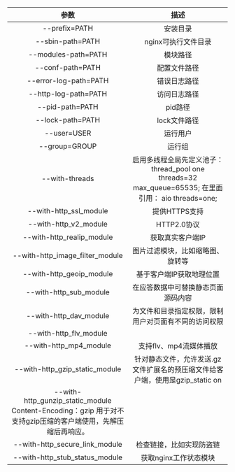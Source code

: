 | 参数 | 描述 |
| :------: | :--------: | 
| --prefix=PATH	| 安装目录
| --sbin-path=PATH | nginx可执行文件目录
| --modules-path=PATH	| 模块路径
| --conf-path=PATH | 配置文件路径
| --error-log-path=PATH	| 错误日志路径
| --http-log-path=PATH | 访问日志路径
| --pid-path=PATH	| pid路径
| --lock-path=PATH | lock文件路径
| --user=USER |  运行用户
| --group=GROUP | 运行组
| --with-threads | 启用多线程全局先定义池子： thread_pool one threads=32 max_queue=65535; 在里面引用： aio threads=one;
| --with-http_ssl_module | 提供HTTPS支持
| --with-http_v2_module	| HTTP2.0协议
| --with-http_realip_module	| 获取真实客户端IP
| --with-http_image_filter_module	| 图片过滤模块，比如缩略图、旋转等
| --with-http_geoip_module | 基于客户端IP获取地理位置
| --with-http_sub_module | 在应答数据中可替换静态页面源码内容
| --with-http_dav_module | 为文件和目录指定权限，限制用户对页面有不同的访问权限
| --with-http_flv_module |           
| --with-http_mp4_module | 支持flv、mp4流媒体播放
| --with-http_gzip_static_module | 针对静态文件，允许发送.gz文件扩展名的预压缩文件给客户端，使用是gzip_static on
| --with-http_gunzip_static_module	Content-Encoding：gzip 用于对不支持gzip压缩的客户端使用，先解压缩后再响应。
| --with-http_secure_link_module | 检查链接，比如实现防盗链
| --with-http_stub_status_module | 获取nginx工作状态模块
